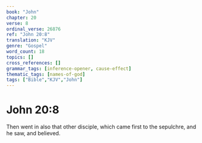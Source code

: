 ```yaml
---
book: "John"
chapter: 20
verse: 8
ordinal_verse: 26876
ref: "John 20:8"
translation: "KJV"
genre: "Gospel"
word_count: 18
topics: []
cross_references: []
grammar_tags: [inference-opener, cause-effect]
thematic_tags: [names-of-god]
tags: ["Bible","KJV","John"]
---
```


# John 20:8

Then went in also that other disciple, which came first to the sepulchre, and he saw, and believed.
